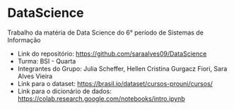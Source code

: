 # DataScience
Trabalho da matéria de Data Science do 6° período de Sistemas de Informação

- Link do repositório: https://github.com/saraalves09/DataScience
- Turma: BSI - Quarta
- Integrantes do Grupo: Julia Scheffer, Hellen Cristina Gurgacz Fiori, Sara Alves Vieira
- Link para o dataset: https://brasil.io/dataset/cursos-prouni/cursos/
- Link para o dicionário de dados: https://colab.research.google.com/notebooks/intro.ipynb
